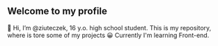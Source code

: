 ## Welcome to my profile
👋 Hi, I’m @ziuteczek, 16 y.o. high school student.
This is my repository, where is tore some of my projects 😀
Currently I'm learning Front-end.
